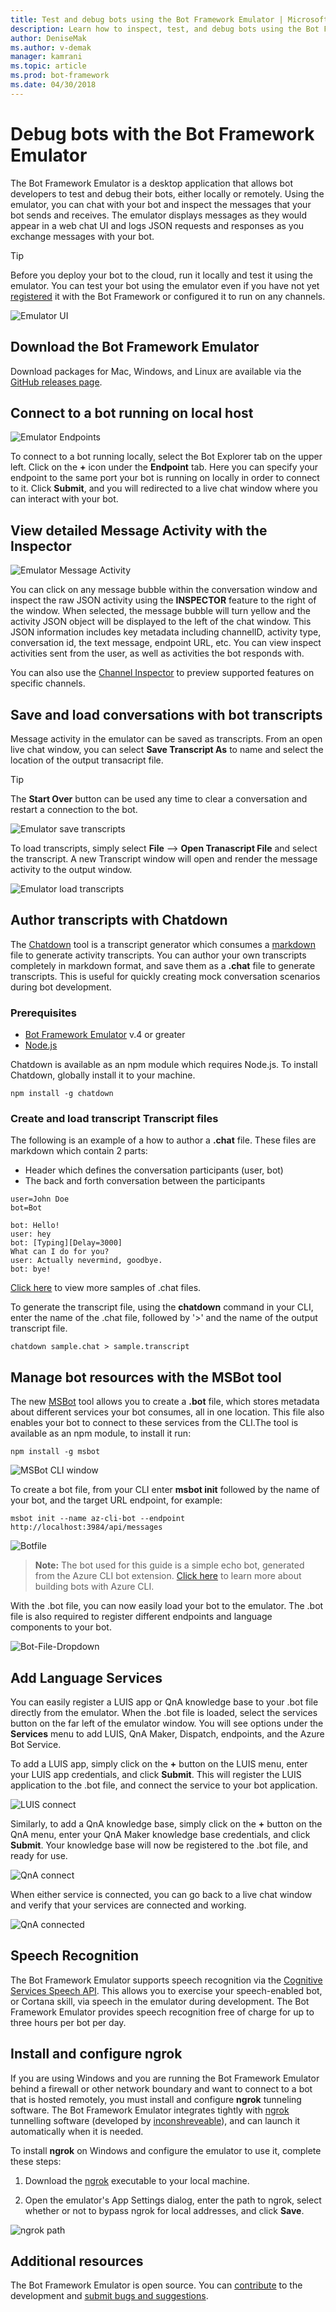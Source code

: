 ```yaml
---
title: Test and debug bots using the Bot Framework Emulator | Microsoft Docs
description: Learn how to inspect, test, and debug bots using the Bot Framework Emulator desktop application.
author: DeniseMak
ms.author: v-demak
manager: kamrani
ms.topic: article
ms.prod: bot-framework
ms.date: 04/30/2018
---
```


# Debug bots with the Bot Framework Emulator

The Bot Framework Emulator is a desktop application that allows bot developers to test and debug their bots, either locally or remotely. Using the emulator, you can chat with your bot and inspect the messages that your bot sends and receives. The emulator displays messages as they would appear in a web chat UI and logs JSON requests and responses as you exchange messages with your bot. 

> [!TIP] 
> Before you deploy your bot to the cloud, run it locally and test it using the emulator. 
> You can test your bot using the emulator even if you have not yet [registered](~/bot-service-quickstart-registration.md) it with the Bot Framework or configured it to run on any channels.

![Emulator UI](media/emulator-v4/emulator-welcome.png)

## Download the Bot Framework Emulator

Download packages for Mac, Windows, and Linux are available via the [GitHub releases page](https://github.com/Microsoft/BotFramework-Emulator/releases).

## Connect to a bot running on local host

![Emulator Endpoints](media/emulator-v4/emulator-endpoint.png)

To connect to a bot running locally, select the Bot Explorer tab on the upper left. Click on the **+** icon under the  **Endpoint** tab. Here you can specify your endpoint to the same port your bot is running on locally in order to connect to it. Click **Submit**, and you will redirected to a live chat window where you can interact with your bot.

## View detailed Message Activity with the Inspector

![Emulator Message Activity](media/emulator-v4/emulator-view-message-activity-02.png)

You can click on any message bubble within the conversation window and inspect the raw JSON activity using the **INSPECTOR** feature to the right of the window. When selected, the message bubble will turn yellow and the activity JSON object will be displayed to the left of the chat window. This JSON information includes key metadata including channelID, activity type, conversation id, the text message, endpoint URL, etc. You can view inspect activities sent from the user, as well as activities the bot responds with. 

You can also use the [Channel Inspector](bot-service-channel-inspector.md) to preview supported features on specific channels.


## Save and load conversations with bot transcripts

Message activity in the emulator can be saved as transcripts. From an open live chat window, you can select **Save Transcript As** to name and select the location of the output transacript file. 

>[!TIP]
> The **Start Over** button can be used any time to clear a conversation and restart a connection to the bot.  

![Emulator save transcripts](media/emulator-v4/emulator-live-chat.png)

To load transcripts, simply select **File** --> **Open Tranascript File** and select the transcript. A new Transcript window will open and render the message activity to the output window. 

![Emulator load transcripts](media/emulator-v4/emulator-load-transcript.png)

## Author transcripts with Chatdown

The [Chatdown](https://github.com/Microsoft/botbuilder-tools/tree/master/Chatdown) tool is a transcript generator which consumes a [markdown](https://daringfireball.net/projects/markdown/syntax) file to generate activity transcripts. You can author your own transcripts completely in markdown format, and save them as a **.chat** file to generate transcripts. This is useful for quickly creating mock conversation scenarios during bot development.  

### Prerequisites

- [Bot Framework Emulator](https://github.com/Microsoft/BotFramework-Emulator/releases) v.4 or greater 
- [Node.js](https://nodejs.org/en/)
 
Chatdown is available as an npm module which requires Node.js. To install Chatdown, globally install it to your machine. 

```
npm install -g chatdown
```
### Create and load transcript Transcript files ###

The following is an example of a how to author a **.chat** file. These files are markdown which contain 2 parts:
- Header which defines the conversation participants (user, bot)
- The back and forth conversation between the participants

```
user=John Doe
bot=Bot

bot: Hello!
user: hey
bot: [Typing][Delay=3000]
What can I do for you?
user: Actually nevermind, goodbye.
bot: bye!
```
[Click here](https://github.com/Microsoft/botbuilder-tools/tree/master/Chatdown/Examples) to view more samples of .chat files. 

To generate the transcript file, using the **chatdown** command in your CLI, enter the name of the .chat file, followed by '>' and the name of the output transcript file. 

```
chatdown sample.chat > sample.transcript
```
## Manage bot resources with the MSBot tool

The new [MSBot](https://github.com/Microsoft/botbuilder-tools/tree/master/MSBot) tool allows you to create a **.bot** file, which stores metadata about different services your bot consumes, all in one location. This file also enables your bot to connect to these services from the CLI.The tool is available as an npm module, to install it run:

```
npm install -g msbot 
```
![MSBot CLI window](media/emulator-v4/msbot-cli-window.png)


To create a bot file, from your CLI enter **msbot init** followed by the name of your bot, and the target URL endpoint, for example:

```shell
msbot init --name az-cli-bot --endpoint http://localhost:3984/api/messages
```
![Botfile](media/emulator-v4/botfile-generated.png)

>**Note:** The bot used for this guide is a simple echo bot, generated from the Azure CLI bot extension. [Click here](https://github.com/Microsoft/botbuilder-tools/tree/master/AzureCli) to learn more about building bots with Azure CLI. 

With the .bot file, you can now easily load your bot to the emulator. The .bot file is also required to register different endpoints and language components to your bot. 

![Bot-File-Dropdown](media/emulator-v4/bot-file-dropdown.png)

## Add Language Services 

You can easily register a LUIS app or QnA knowledge base to your .bot file directly from the emulator. When the .bot file is loaded, select the services button on the far left of the emulator window. You will see options under the **Services** menu to add LUIS, QnA Maker, Dispatch, endpoints, and the Azure Bot Service. 

To add a LUIS app, simply click on the **+** button on the LUIS menu, enter your LUIS app credentials, and click **Submit**. This will register the LUIS application to the .bot file, and connect the service to your bot application. 

![LUIS connect](media/emulator-v4/emulator-connect-luis-btn.png)

Similarly, to add a QnA knowledge base, simply click on the **+** button on the QnA menu, enter your QnA Maker knowledge base credentials, and click **Submit**. Your knowledge base will now be registered to the .bot file, and ready for use. 

![QnA connect](media/emulator-v4/emulator-connect-qna-btn.png)

When either service is connected, you can go back to a live chat window and verify that your services are connected and working. 

![QnA connected](media/emulator-v4/emulator-view-message-activity.png)

## Speech Recognition
The Bot Framework Emulator supports speech recognition via the [Cognitive Services Speech API](/azure/cognitive-services/Speech/home). This allows you to exercise your speech-enabled bot, or Cortana skill, via speech in the emulator during development. The Bot Framework Emulator provides speech recognition free of charge for up to three hours per bot per day. 

## <a id="ngrok"></a> Install and configure ngrok

If you are using Windows and you are running the Bot Framework Emulator behind a firewall or other network boundary and want to connect to a bot that is hosted remotely, you must install and configure **ngrok** tunneling software. The Bot Framework Emulator integrates tightly with [ngrok][ngrokDownload] tunnelling software (developed by [inconshreveable][inconshreveable]), and can launch it automatically when it is needed.

To install **ngrok** on Windows and configure the emulator to use it, complete these steps: 

1. Download the [ngrok][ngrokDownload] executable to your local machine.

2. Open the emulator's App Settings dialog, enter the path to ngrok, select whether or not to bypass ngrok for local addresses, and click **Save**.

![ngrok path](media/emulator-v4/emulator-ngrok-path.png)

## Additional resources

The Bot Framework Emulator is open source. You can [contribute][EmulatorGithubContribute] to the development and [submit bugs and suggestions][EmulatorGithubBugs].


[EmulatorGithub]: https://github.com/Microsoft/BotFramework-Emulator
[EmulatorGithubContribute]: https://github.com/Microsoft/BotFramework-Emulator/wiki/How-to-Contribute
[EmulatorGithubBugs]: https://github.com/Microsoft/BotFramework-Emulator/wiki/Submitting-Bugs-%26-Suggestions

[ngrokDownload]: https://ngrok.com/
[inconshreveable]: https://inconshreveable.com/
[BotFrameworkDevPortal]: https://dev.botframework.com/


[EmulatorConnectPicture]: ~/media/emulator/emulator-connect_localhost_credentials.png
[EmulatorNgrokPath]: ~/media/emulator/emulator-configure_ngrok_path.png
[EmulatorNgrokMonitor]: ~/media/emulator/emulator-testbot-ngrok-monitoring.png
[EmulatorUI]: ~/media/emulator/emulator-ui-new.png

[TroubleshootingGuide]: ~/bot-service-troubleshoot-general-problems.md
[TroubleshootingAuth]: ~/bot-service-troubleshoot-authentication-problems.md
[NodeGetStarted]: ~/nodejs/bot-builder-nodejs-quickstart.md
[CSGetStarted]: ~/dotnet/bot-builder-dotnet-quickstart.md
